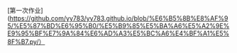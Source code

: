 [第一次作业](https://github.com/yy783/yy783.github.io/blob/%E6%B5%8B%E8%AF%95/%E5%87%BD%E6%95%B0/%E5%B9%85%E5%BA%A6%E5%A2%9E%E9%95%BF%E7%9A%84%E6%AD%A3%E5%BC%A6%E4%BF%A1%E5%8F%B7.py/）
